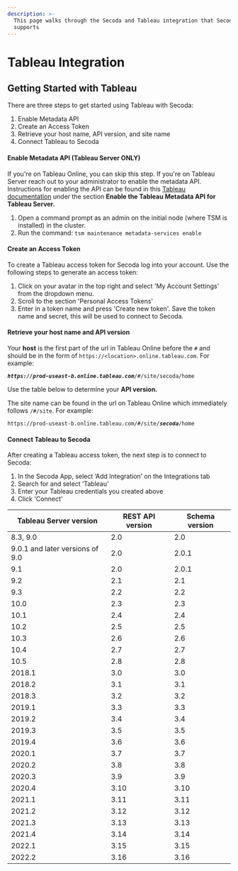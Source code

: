 ```yaml
---
description: >-
  This page walks through the Secoda and Tableau integration that Secoda
  supports
---
```


# Tableau Integration

## **Getting Started with Tableau** <a href="#h_3a4bfd6458" id="h_3a4bfd6458"></a>

There are three steps to get started using Tableau with Secoda:

1. Enable Metadata API
2. Create an Access Token
3. Retrieve your host name, API version, and site name
4. Connect Tableau to Secoda

#### Enable Metadata API (Tableau Server ONLY) <a href="#h_741406548f" id="h_741406548f"></a>

If you're on Tableau Online, you can skip this step. If you're on Tableau Server reach out to your administrator to enable the metadata API. Instructions for enabling the API can be found in this [Tableau documentation](https://help.tableau.com/current/api/metadata\_api/en-us/docs/meta\_api\_start.html) under the section **Enable the Tableau Metadata API for Tableau Server.**

1. Open a command prompt as an admin on the initial node (where TSM is installed) in the cluster.
2. Run the command: `tsm maintenance metadata-services enable`

#### **Create an Access Token** <a href="#h_741406548f" id="h_741406548f"></a>

To create a Tableau access token for Secoda log into your account. Use the following steps to generate an access token:

1. Click on your avatar in the top right and select 'My Account Settings' from the dropdown menu.
2. Scroll to the section 'Personal Access Tokens'
3. Enter in a token name and press 'Create new token'. Save the token name and secret, this will be used to connect to Secoda.

#### **Retrieve your host name and API version** <a href="#h_3cbb90f2a5" id="h_3cbb90f2a5"></a>

Your **host** is the first part of the url in Tableau Online before the `#` and should be in the form of `https://<location>.online.tableau.com`. For example:

_**`https://prod-useast-b.online.tableau.com`**_`/#/site/secoda/home`

Use the table below to determine your **API version.**

The site name can be found in the url on Tableau Online which immediately follows `/#/site`. For example:

`https://prod-useast-b.online.tableau.com/#/site/`_**`secoda`**_`/home`

#### **Connect Tableau to Secoda** <a href="#h_ee8fd0e047" id="h_ee8fd0e047"></a>

After creating a Tableau access token, the next step is to connect to Secoda:

1. In the Secoda App, select ‘Add Integration’ on the Integrations tab
2. Search for and select ‘Tableau’
3. Enter your Tableau credentials you created above
4. Click 'Connect'

| **Tableau Server version**      | **REST API version** | **Schema version** |
| ------------------------------- | -------------------- | ------------------ |
| 8.3, 9.0                        | 2.0                  | 2.0                |
| 9.0.1 and later versions of 9.0 | 2.0                  | 2.0.1              |
| 9.1                             | 2.0                  | 2.0.1              |
| 9.2                             | 2.1                  | 2.1                |
| 9.3                             | 2.2                  | 2.2                |
| 10.0                            | 2.3                  | 2.3                |
| 10.1                            | 2.4                  | 2.4                |
| 10.2                            | 2.5                  | 2.5                |
| 10.3                            | 2.6                  | 2.6                |
| 10.4                            | 2.7                  | 2.7                |
| 10.5                            | 2.8                  | 2.8                |
| 2018.1                          | 3.0                  | 3.0                |
| 2018.2                          | 3.1                  | 3.1                |
| 2018.3                          | 3.2                  | 3.2                |
| 2019.1                          | 3.3                  | 3.3                |
| 2019.2                          | 3.4                  | 3.4                |
| 2019.3                          | 3.5                  | 3.5                |
| 2019.4                          | 3.6                  | 3.6                |
| 2020.1                          | 3.7                  | 3.7                |
| 2020.2                          | 3.8                  | 3.8                |
| 2020.3                          | 3.9                  | 3.9                |
| 2020.4                          | 3.10                 | 3.10               |
| 2021.1                          | 3.11                 | 3.11               |
| 2021.2                          | 3.12                 | 3.12               |
| 2021.3                          | 3.13                 | 3.13               |
| 2021.4                          | 3.14                 | 3.14               |
| 2022.1                          | 3.15                 | 3.15               |
| 2022.2                          | 3.16                 | 3.16               |
